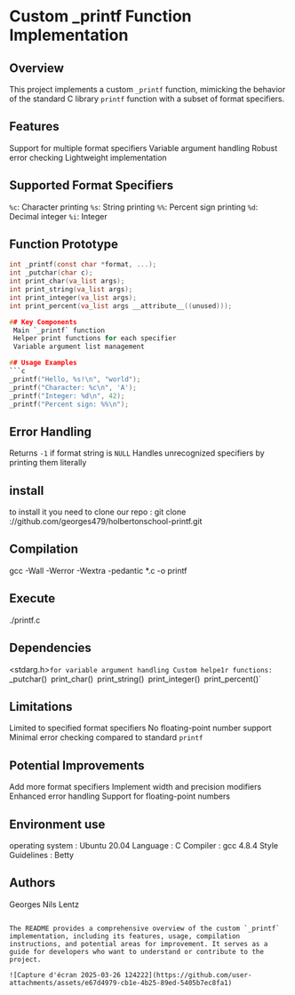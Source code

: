 # Custom _printf Function Implementation

## Overview
This project implements a custom `_printf` function, mimicking the behavior of the standard C library `printf` function with a subset of format specifiers.

## Features
 Support for multiple format specifiers
 Variable argument handling
 Robust error checking
 Lightweight implementation
 
## Supported Format Specifiers
 `%c`: Character printing
 `%s`: String printing
 `%%`: Percent sign printing
 `%d`: Decimal integer
 `%i`: Integer

## Function Prototype
```c
int _printf(const char *format, ...);
int _putchar(char c);
int print_char(va_list args);
int print_string(va_list args);
int print_integer(va_list args);
int print_percent(va_list args __attribute__((unused)));

## Key Components
 Main `_printf` function
 Helper print functions for each specifier
 Variable argument list management

## Usage Examples
```c
_printf("Hello, %s!\n", "world");        
_printf("Character: %c\n", 'A');         
_printf("Integer: %d\n", 42);            
_printf("Percent sign: %%\n");         
```

## Error Handling
 Returns `-1` if format string is `NULL`
 Handles unrecognized specifiers by printing them literally
## install
to install it you need to clone our repo : git clone ://github.com/georges479/holbertonschool-printf.git

## Compilation

gcc -Wall -Werror -Wextra -pedantic *.c -o printf

## Execute
./printf.c 

## Dependencies
 <stdarg.h>` for variable argument handling
Custom helpe1r functions: 
   `_putchar()`
   `print_char()`
   `print_string()`
   `print_integer()`
   `print_percent()`

## Limitations
 Limited to specified format specifiers
 No floating-point number support
 Minimal error checking compared to standard `printf`

## Potential Improvements
 Add more format specifiers
 Implement width and precision modifiers
 Enhanced error handling
 Support for floating-point numbers

## Environment use 
operating system : Ubuntu 20.04
Language : C 
Compiler : gcc 4.8.4
Style Guidelines : Betty 


## Authors
Georges
Nils
Lentz
```

The README provides a comprehensive overview of the custom `_printf` implementation, including its features, usage, compilation instructions, and potential areas for improvement. It serves as a guide for developers who want to understand or contribute to the project.

![Capture d'écran 2025-03-26 124222](https://github.com/user-attachments/assets/e67d4979-cb1e-4b25-89ed-5405b7ec8fa1)

